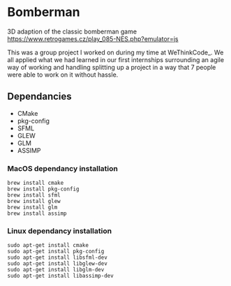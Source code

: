 # Bomberman
3D adaption of the classic bomberman game
https://www.retrogames.cz/play_085-NES.php?emulator=js

This was a group project I worked on during my time at WeThinkCode_. 
We all applied what we had learned in our first internships surrounding an agile way of working and handling splitting up a project in a way that 7 people were able to work on it without hassle.

## Dependancies
* CMake
* pkg-config
* SFML
* GLEW
* GLM
* ASSIMP

### MacOS dependancy installation
    brew install cmake
    brew install pkg-config
    brew install sfml
    brew install glew
    brew install glm
    brew install assimp

### Linux dependancy installation
    sudo apt-get install cmake
    sudo apt-get install pkg-config
    sudo apt-get install libsfml-dev
    sudo apt-get install libglew-dev
    sudo apt-get install libglm-dev
    sudo apt-get install libassimp-dev

